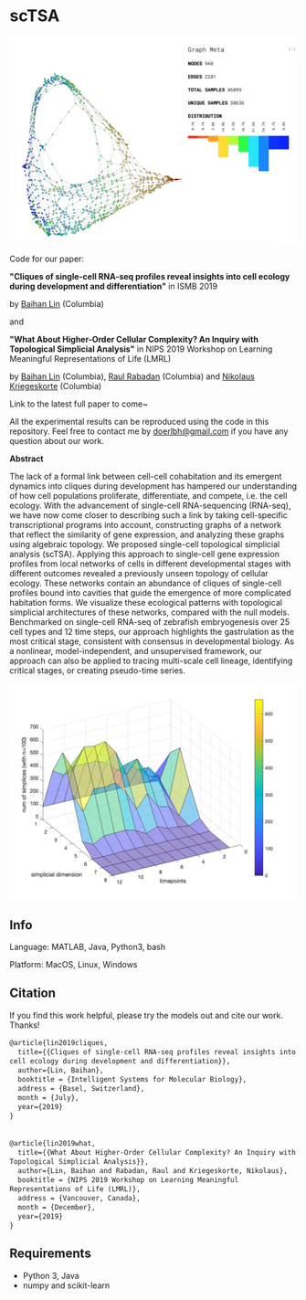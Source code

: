 # scTSA

![scTSA](./img/tSNE_TDA_timepoints_c40.png "tSNE")
 

Code for our paper: 

**"Cliques of single-cell RNA-seq profiles reveal insights into cell ecology during development and differentiation"** in ISMB 2019

by [Baihan Lin](www.baihan.nyc) (Columbia)

and

**"What About Higher-Order Cellular Complexity? An Inquiry with Topological Simplicial Analysis"** in NIPS 2019 Workshop on Learning Meaningful Representations of Life (LMRL)

by [Baihan Lin](http://www.columbia.edu/~bl2681/) (Columbia), [Raul Rabadan](https://rabadan.c2b2.columbia.edu/) (Columbia) and [Nikolaus Kriegeskorte](https://zuckermaninstitute.columbia.edu/nikolaus-kriegeskorte-phd) (Columbia)

Link to the latest full paper to come~

All the experimental results can be reproduced using the code in this repository. Feel free to contact me by doerlbh@gmail.com if you have any question about our work.


**Abstract**


The lack of a formal link between cell-cell cohabitation and its emergent dynamics into cliques during development has hampered our understanding of how cell populations proliferate, differentiate, and compete, i.e. the cell ecology. With the advancement of single-cell RNA-sequencing (RNA-seq), we have now come closer to describing such a link by taking cell-specific transcriptional programs into account, constructing graphs of a network that reflect the similarity of gene expression, and analyzing these graphs using algebraic topology. We proposed single-cell topological simplicial analysis (scTSA). Applying this approach to single-cell gene expression profiles from local networks of cells in different developmental stages with different outcomes revealed a previously unseen topology of cellular ecology. These networks contain an abundance of cliques of single-cell profiles bound into cavities that guide the emergence of more complicated habitation forms. We visualize these ecological patterns with topological simplicial architectures of these networks, compared with the null models. Benchmarked on single-cell RNA-seq of zebrafish embryogenesis over 25 cell types and 12 time steps, our approach highlights the gastrulation as the most critical stage, consistent with consensus in developmental biology. As a nonlinear, model-independent, and unsupervised framework, our approach can also be applied to tracing multi-scale cell lineage, identifying critical stages, or creating pseudo-time series.

![scTSA](./img/TDA_mds_timepoint_simplices_n100.png "scTSA")


## Info

Language: MATLAB, Java, Python3, bash

Platform: MacOS, Linux, Windows


## Citation

If you find this work helpful, please try the models out and cite our work. Thanks!


    @article{lin2019cliques,
      title={{Cliques of single-cell RNA-seq profiles reveal insights into cell ecology during development and differentiation}},
      author={Lin, Baihan},
      booktitle = {Intelligent Systems for Molecular Biology},
      address = {Basel, Switzerland},
      month = {July},
      year={2019}
    }


    @article{lin2019what,
      title={{What About Higher-Order Cellular Complexity? An Inquiry with Topological Simplicial Analysis}},
      author={Lin, Baihan and Rabadan, Raul and Kriegeskorte, Nikolaus},
      booktitle = {NIPS 2019 Workshop on Learning Meaningful Representations of Life (LMRL)},
      address = {Vancouver, Canada},
      month = {December},
      year={2019}
    }



## Requirements

* Python 3, Java
* numpy and scikit-learn


